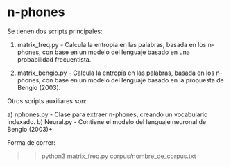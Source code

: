 # n-phones

Se tienen dos scripts principales:

1) matrix_freq.py - Calcula la entropía en las palabras, basada en los n-phones, con base en un modelo del lenguaje basado en una probabilidad frecuentista.

2) matrix_bengio.py - Calcula la entropía en las palabras, basada en los n-phones, con base en un modelo del lenguaje basado en la propuesta de Bengio (2003).

Otros scripts auxiliares son:

a) nphones.py - Clase para extraer n-phones, creando un vocabulario indexado.
b) Neural.py - Contiene el modelo del lenguaje neuronal de Bengio (2003)+

Forma de correr:

>> python3 matrix_freq.py corpus/nombre_de_corpus.txt
